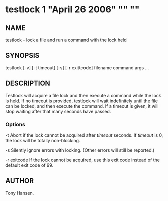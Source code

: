 # testlock 1 "April 26 2006" "" ""
## NAME
testlock \- lock a file and run a command with the lock held
## SYNOPSIS
testlock [-v] [-t timeout] [-s] [-r exittcode] filename command args ...
## DESCRIPTION

Testlock will acquire a file lock and then execute a command while the lock is held.
If no timeout is provided, testlock will wait indefinitely until the file can be locked,
and then execute the command.
If a timeout is given, it will stop waiting after that many seconds have passed.

### Options

-t
Abort if the lock cannot be acquired after _timeout_ seconds.
If _timeout_ is 0, the lock will be totally non-blocking.

-s
Silently ignore errors with locking.
(Other errors will still be reported.)

-r exitcode
If the lock cannot be acquired, use this exit code instead of the default exit code of 99.

## AUTHOR
Tony Hansen.
